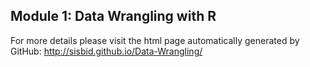 ## Module 1: Data Wrangling with R 

For more details please visit the html page automatically generated by GitHub: http://sisbid.github.io/Data-Wrangling/